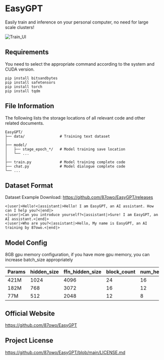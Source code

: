 # EasyGPT

Easily train and inference on your personal computer, no need for large scale clusters!

![Train_UI](https://github.com/user-attachments/assets/d64d5f8d-eb55-4a6a-aa45-26ddf71e0f6d)

## Requirements

You need to select the appropriate command according to the system and CUDA version.

```
pip install bitsandbytes
pip install safetensors
pip install torch
pip install tqdm
```

## File Information

The following lists the storage locations of all relevant code and other related documents.

```
EasyGPT/
├── data/                # Training text dataset
│
├── model/
│   ├── stage_epoch_*/   # Model training save location
│   └── ...
│
├── train.py             # Model training complete code
├── chat.py              # Model dialogue complete code
└── ...
```

## Dataset Format

Dataset Example Download: https://github.com/87owo/EasyGPT/releases

```
<|user|>Hello!<|assistant|>Hello! I am EasyGPT, an AI assistant. How can I help you?<|end|>
<|user|>Can you introduce yourself?<|assistant|>Sure! I am EasyGPT, an AI assistant.<|end|>
<|user|>Who are you?<|assistant|>Hello, My name is EasyGPT, an AI training by 87owo.<|end|>
```

## Model Config

8GB gpu memory configuration, if you have more gpu memory, you can increase batch_size appropriately

| Params | hidden_size | ffn_hidden_size | block_count | num_heads | vocab_size | batch_size |
|--------|-------------|-----------------|-------------|-----------|------------|------------|
| 421M   | 1024        | 4096            | 24          | 16        | 32000      | 2          |
| 182M   | 768         | 3072            | 16          | 12        | 32000      | 4          |
| 77M    | 512         | 2048            | 12          | 8         | 32000      | 8          |

## Official Website

https://github.com/87owo/EasyGPT

## Project License

https://github.com/87owo/EasyGPT/blob/main/LICENSE.md
